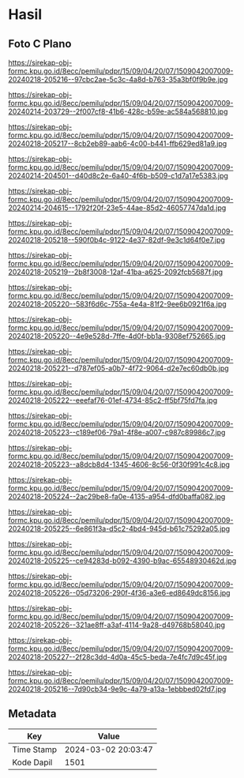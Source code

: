 # Hasil

## Foto C Plano

https://sirekap-obj-formc.kpu.go.id/8ecc/pemilu/pdpr/15/09/04/20/07/1509042007009-20240218-205216--97cbc2ae-5c3c-4a8d-b763-35a3bf0f9b9e.jpg

https://sirekap-obj-formc.kpu.go.id/8ecc/pemilu/pdpr/15/09/04/20/07/1509042007009-20240214-203729--2f007cf8-41b6-428c-b59e-ac584a568810.jpg

https://sirekap-obj-formc.kpu.go.id/8ecc/pemilu/pdpr/15/09/04/20/07/1509042007009-20240218-205217--8cb2eb89-aab6-4c00-b441-ffb629ed81a9.jpg

https://sirekap-obj-formc.kpu.go.id/8ecc/pemilu/pdpr/15/09/04/20/07/1509042007009-20240214-204501--d40d8c2e-6a40-4f6b-b509-c1d7a17e5383.jpg

https://sirekap-obj-formc.kpu.go.id/8ecc/pemilu/pdpr/15/09/04/20/07/1509042007009-20240214-204615--1792f20f-23e5-44ae-85d2-46057747da1d.jpg

https://sirekap-obj-formc.kpu.go.id/8ecc/pemilu/pdpr/15/09/04/20/07/1509042007009-20240218-205218--590f0b4c-9122-4e37-82df-9e3c1d64f0e7.jpg

https://sirekap-obj-formc.kpu.go.id/8ecc/pemilu/pdpr/15/09/04/20/07/1509042007009-20240218-205219--2b8f3008-12af-41ba-a625-2092fcb5687f.jpg

https://sirekap-obj-formc.kpu.go.id/8ecc/pemilu/pdpr/15/09/04/20/07/1509042007009-20240218-205220--583f6d6c-755a-4e4a-81f2-9ee6b0921f6a.jpg

https://sirekap-obj-formc.kpu.go.id/8ecc/pemilu/pdpr/15/09/04/20/07/1509042007009-20240218-205220--4e9e528d-7ffe-4d0f-bb1a-9308ef752665.jpg

https://sirekap-obj-formc.kpu.go.id/8ecc/pemilu/pdpr/15/09/04/20/07/1509042007009-20240218-205221--d787ef05-a0b7-4f72-9064-d2e7ec60db0b.jpg

https://sirekap-obj-formc.kpu.go.id/8ecc/pemilu/pdpr/15/09/04/20/07/1509042007009-20240218-205222--eeefaf76-01ef-4734-85c2-ff5bf75fd7fa.jpg

https://sirekap-obj-formc.kpu.go.id/8ecc/pemilu/pdpr/15/09/04/20/07/1509042007009-20240218-205223--c189ef06-79a1-4f8e-a007-c987c89986c7.jpg

https://sirekap-obj-formc.kpu.go.id/8ecc/pemilu/pdpr/15/09/04/20/07/1509042007009-20240218-205223--a8dcb8d4-1345-4606-8c56-0f30f991c4c8.jpg

https://sirekap-obj-formc.kpu.go.id/8ecc/pemilu/pdpr/15/09/04/20/07/1509042007009-20240218-205224--2ac29be8-fa0e-4135-a954-dfd0baffa082.jpg

https://sirekap-obj-formc.kpu.go.id/8ecc/pemilu/pdpr/15/09/04/20/07/1509042007009-20240218-205225--6e861f3a-d5c2-4bd4-945d-b61c75292a05.jpg

https://sirekap-obj-formc.kpu.go.id/8ecc/pemilu/pdpr/15/09/04/20/07/1509042007009-20240218-205225--ce94283d-b092-4390-b9ac-65548930462d.jpg

https://sirekap-obj-formc.kpu.go.id/8ecc/pemilu/pdpr/15/09/04/20/07/1509042007009-20240218-205226--05d73206-290f-4f36-a3e6-ed8649dc8156.jpg

https://sirekap-obj-formc.kpu.go.id/8ecc/pemilu/pdpr/15/09/04/20/07/1509042007009-20240218-205226--321ae8ff-a3af-4114-9a28-d49768b58040.jpg

https://sirekap-obj-formc.kpu.go.id/8ecc/pemilu/pdpr/15/09/04/20/07/1509042007009-20240218-205227--2f28c3dd-4d0a-45c5-beda-7e4fc7d9c45f.jpg

https://sirekap-obj-formc.kpu.go.id/8ecc/pemilu/pdpr/15/09/04/20/07/1509042007009-20240218-205216--7d90cb34-9e9c-4a79-a13a-1ebbbed02fd7.jpg


## Metadata

| Key        | Value               |
| ---------- | ------------------- |
| Time Stamp | 2024-03-02 20:03:47 |
| Kode Dapil | 1501                |




